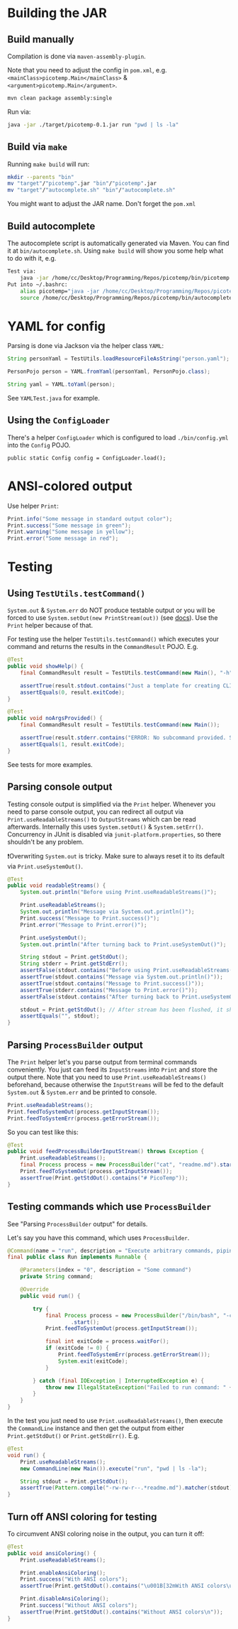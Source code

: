# Building the JAR



## Build manually

Compilation is done via `maven-assembly-plugin`. 

Note that you need to adjust the config in `pom.xml`, e.g. `<mainClass>picotemp.Main</mainClass>` & `<argument>picotemp.Main</argument>`.

```bash
mvn clean package assembly:single
```

Run via:

```bash
java -jar ./target/picotemp-0.1.jar run "pwd | ls -la"
```



## Build via `make`

Running `make build` will run:

```bash
mkdir --parents "bin"
mv "target"/"picotemp".jar "bin"/"picotemp".jar
mv "target"/"autocomplete.sh" "bin"/"autocomplete.sh"
```

You might want to adjust the JAR name. Don't forget the `pom.xml`



## Build autocomplete

The autocomplete script is automatically generated via Maven. You can find it at `bin/autocomplete.sh`. Using `make build` will show you some help what to do with it, e.g.

```bash
Test via:
    java -jar /home/cc/Desktop/Programming/Repos/picotemp/bin/picotemp.jar
Put into ~/.bashrc:
    alias picotemp="java -jar /home/cc/Desktop/Programming/Repos/picotemp/bin/picotemp.jar"
    source /home/cc/Desktop/Programming/Repos/picotemp/bin/autocomplete.sh
```



# YAML for config

Parsing is done via Jackson via the helper class `YAML`:

```java
String personYaml = TestUtils.loadResourceFileAsString("person.yaml");

PersonPojo person = YAML.fromYaml(personYaml, PersonPojo.class);

String yaml = YAML.toYaml(person);
```

See `YAMLTest.java` for example.



## Using the `ConfigLoader`

There's a helper `ConfigLoader` which is configured to load `./bin/config.yml` into the `Config` POJO.

```
public static Config config = ConfigLoader.load();
```





# ANSI-colored output

Use helper `Print`:

```java
Print.info("Some message in standard output color");
Print.success("Some message in green");
Print.warning("Some message in yellow");
Print.error("Some message in red");
```





#  Testing



## Using `TestUtils.testCommand()`

`System.out` & `System.err` do NOT produce testable output or you will be forced to use `System.setOut(new PrintStream(out))` (see [docs](https://picocli.info/#_testing_the_output)). Use the `Print` helper because of that.

For testing use the helper `TestUtils.testCommand()` which executes your command and returns the results in the `CommandResult` POJO. E.g.

```java
@Test
public void showHelp() {
    final CommandResult result = TestUtils.testCommand(new Main(), "-h");

    assertTrue(result.stdout.contains("Just a template for creating CLIs with PicoCLI."));
    assertEquals(0, result.exitCode);
}

@Test
public void noArgsProvided() {
    final CommandResult result = TestUtils.testCommand(new Main());

    assertTrue(result.stderr.contains("ERROR: No subcommand provided. See help above for usage."));
    assertEquals(1, result.exitCode);
}
```

See tests for more examples.



## Parsing console output

Testing console output is simplified via the `Print` helper. Whenever you need to parse console output, you can redirect all output via `Print.useReadableStreams()` to `OutputStreams` which can be read afterwards. Internally this uses `System.setOut()` & `System.setErr()`. Concurrency in JUnit is disabled via `junit-platform.properties`, so there shouldn't be any problem.

:exclamation:Overwriting `System.out` is tricky. Make sure to always reset it to its default via `Print.useSystemOut()`.

```java
@Test
public void readableStreams() {
    System.out.println("Before using Print.useReadableStreams()");

    Print.useReadableStreams();
    System.out.println("Message via System.out.println()");
    Print.success("Message to Print.success()");
    Print.error("Message to Print.error()");

    Print.useSystemOut();
    System.out.println("After turning back to Print.useSystemOut()");

    String stdout = Print.getStdOut();
    String stderr = Print.getStdErr();
    assertFalse(stdout.contains("Before using Print.useReadableStreams()"));
    assertTrue(stdout.contains("Message via System.out.println()"));
    assertTrue(stdout.contains("Message to Print.success()"));
    assertTrue(stderr.contains("Message to Print.error()"));
    assertFalse(stdout.contains("After turning back to Print.useSystemOut()"));

    stdout = Print.getStdOut(); // After stream has been flushed, it should be empty
    assertEquals("", stdout);
}
```



## Parsing `ProcessBuilder` output

The `Print` helper let's you parse output from terminal commands conveniently. You just can feed its `InputStreams` into `Print` and store the output there. Note that you need to use `Print.useReadableStreams()` beforehand, because otherwise the `InputStreams` will be fed to the default `System.out` & `System.err` and be printed to console.

```java
Print.useReadableStreams();
Print.feedToSystemOut(process.getInputStream());
Print.feedToSystemErr(process.getErrorStream());
```

So you can test like this:

```java
@Test
public void feedProcessBuilderInputStream() throws Exception {
    Print.useReadableStreams();
    final Process process = new ProcessBuilder("cat", "readme.md").start();
    Print.feedToSystemOut(process.getInputStream());
    assertTrue(Print.getStdOut().contains("# PicoTemp"));
}
```



## Testing commands which use `ProcessBuilder`

See "Parsing `ProcessBuilder` output"  for  details.

Let's say you have this command, which uses `ProcessBuilder`.

```java
@Command(name = "run", description = "Execute arbitrary commands, piping also works")
final public class Run implements Runnable {

    @Parameters(index = "0", description = "Some command")
    private String command;

    @Override
    public void run() {

        try {
            final Process process = new ProcessBuilder("/bin/bash", "-c", this.command)
                    .start();
            Print.feedToSystemOut(process.getInputStream());

            final int exitCode = process.waitFor();
            if (exitCode != 0) {
                Print.feedToSystemErr(process.getErrorStream());
                System.exit(exitCode);
            }

        } catch (final IOException | InterruptedException e) {
            throw new IllegalStateException("Failed to run command: " + this.command);
        }
    }
}
```

In the test you just need to use `Print.useReadableStreams()`, then execute the `CommandLine` instance and then get the output from either `Print.getStdOut()` or `Print.getStdErr()`. E.g.

```java
@Test
void run() {
    Print.useReadableStreams();
    new CommandLine(new Main()).execute("run", "pwd | ls -la");

    String stdout = Print.getStdOut();
    assertTrue(Pattern.compile("-rw-rw-r--.*readme.md").matcher(stdout).find());
}
```





## Turn off ANSI coloring for testing

To circumvent ANSI coloring noise in the output, you can turn it off:

```java
@Test
public void ansiColoring() {
    Print.useReadableStreams();

    Print.enableAnsiColoring();
    Print.success("With ANSI colors");
    assertTrue(Print.getStdOut().contains("\u001B[32mWith ANSI colors\u001B[39m\u001B[0m"));

    Print.disableAnsiColoring();
    Print.success("Without ANSI colors");
    assertTrue(Print.getStdOut().contains("Without ANSI colors\n"));
}
```

